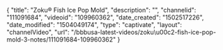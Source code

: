 {
    "title": "Zoku&reg; Fish Ice Pop Mold",
    "description": "",
    "channelid": "111091684",
    "videoid": "109960362",
    "date_created": "1502517226",
    "date_modified": "1504049174",
    "type": "captivate",
    "layout": "channelVideo",
    "url": "\/bbbusa-latest-videos\/zoku\u00c2-fish-ice-pop-mold-3-notes\/111091684-109960362"
}